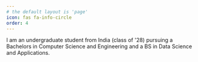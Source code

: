 ```yaml
---
# the default layout is 'page'
icon: fas fa-info-circle
order: 4
---
```


I am an undergraduate student from India (class of '28) pursuing a Bachelors in Computer Science and Engineering and a BS in Data Science and Applications.
